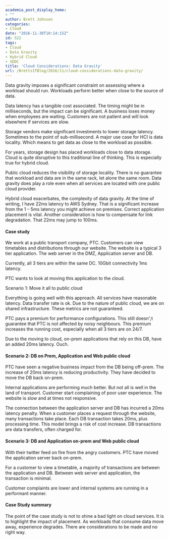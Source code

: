 ```yaml
---
academia_post_display_home:
- ""
author: Brett Johnson
categories:
- Cloud
date: "2016-11-30T10:14:15Z"
id: 522
tags:
- Cloud
- Data Gravity
- Hybrid Cloud
- SDDC
title: 'Cloud Considerations: Data Gravity'
url: /BrettsITBlog/2016/11/cloud-considerations-data-gravity/
---
```


Data gravity imposes a significant constraint on assessing where a workload should run. Workloads perform better when close to the source of data.
  
Data latency has a tangible cost associated. The timing might be in milliseconds, but the impact can be significant. A business loses money when employees are waiting. Customers are not patient and will look elsewhere if services are slow.
  
Storage vendors make significant investments to lower storage latency. Sometimes to the point of sub-millisecond. A major use case for HCI is data locality. Which means to get data as close to the workload as possible.
  
For years, storage design has placed workloads close to data storage. Cloud is quite disruptive to this traditional line of thinking. This is especially true for hybrid cloud.
  
Public cloud reduces the visibility of storage locality. There is no guarantee that workload and data are in the same rack, let alone the same room. Data gravity does play a role even when all services are located with one public cloud provider.
  
Hybrid cloud exacerbates, the complexity of data gravity. At the time of writing, I have 22ms latency to AWS Sydney. That is a significant increase from the 1 &#8211; 5ms latency you might achieve on premises. Correct application placement is vital. Another consideration is how to compensate for link degradation. That 22ms may jump to 100ms.

#### Case study

We work at a public transport company, PTC. Customers can view timetables and distributions through our website. The website is a typical 3 tier application. The web server in the DMZ, Application server and DB.
  
Currently, all 3 tiers are within the same DC. 10Gbit connectivity 1ms latency.
  
PTC wants to look at moving this application to the cloud.
  
Scenario 1: Move it all to public cloud
  
Everything is going well with this approach. All services have reasonable latency. Data transfer rate is ok. Due to the nature of public cloud, we are on shared infrastructure. These metrics are not guaranteed.
  
PTC pays a premium for performance configurations. This still doesn';t guarantee that PTC is not affected by noisy neighbours. This premium increases the running cost, especially when all 3 tiers are on 24/7.
  
Due to the moving to cloud, on-prem applications that rely on this DB, have an added 20ms latency. Ouch.

#### Scenario 2: DB on Prem, Application and Web public cloud

PTC have seen a negative business impact from the DB being off-prem. The increase of 20ms latency is reducing productivity. They have decided to move the DB back on-prem.
  
Internal applications are performing much better. But not all is well in the land of transport. Customer start complaining of poor user experience. The website is slow and at times not responsive.
  
The connection between the application server and DB has incurred a 20ms latency penalty. When a customer places a request through the website, many transactions take place. Each DB transaction takes 20ms, plus processing time. This model brings a risk of cost increase. DB transactions are data transfers, often charged for.

#### Scenario 3: DB and Application on-prem and Web public cloud

With their twitter feed on fire from the angry customers. PTC have moved the application server back on-prem.
  
For a customer to view a timetable, a majority of transactions are between the application and DB. Between web server and application, the transaction is minimal.
  
Customer complaints are lower and internal systems are running in a performant manner.

#### Case Study summary

The point of the case study is not to shine a bad light on cloud services. It is to highlight the impact of placement. As workloads that consume data move away, experience degrades. There are considerations to be made and no right way.